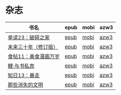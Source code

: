 # 杂志

| 书名 | epub | mobi | azw3 |
| --- | --- | --- | --- |
| [单读23：破碎之家](http://ct.dalanmei.com/f/31084289-571729148-96aac4) | [epub](http://ct.dalanmei.com/f/31084289-571729148-96aac4) | [mobi](http://ct.dalanmei.com/f/31084289-572083391-17bf7c) | [azw3](http://ct.dalanmei.com/f/31084289-572112127-61cbc5) |
| [未来三十年（修订版）](http://ct.dalanmei.com/f/31084289-571710742-4f8fc4) | [epub](http://ct.dalanmei.com/f/31084289-571710742-4f8fc4) | [mobi](http://ct.dalanmei.com/f/31084289-572114908-b56e13) | [azw3](http://ct.dalanmei.com/f/31084289-572134836-a7770a) |
| [食帖11：美食漫画万岁](http://ct.dalanmei.com/f/31084289-571548048-451c50) | [epub](http://ct.dalanmei.com/f/31084289-571548048-451c50) | [mobi](http://ct.dalanmei.com/f/31084289-571818346-255068) | [azw3](http://ct.dalanmei.com/f/31084289-572198694-25d772) |
| [鲤·与书私奔](http://ct.dalanmei.com/f/31084289-571524161-b29aaf) | [epub](http://ct.dalanmei.com/f/31084289-571524161-b29aaf) | [mobi](http://ct.dalanmei.com/f/31084289-571779889-432b10) | [azw3](http://ct.dalanmei.com/f/31084289-571976185-c43848) |
| [知日13：暴走](http://ct.dalanmei.com/f/31084289-571540166-c86927) | [epub](http://ct.dalanmei.com/f/31084289-571540166-c86927) | [mobi](http://ct.dalanmei.com/f/31084289-571807866-e8a92f) | [azw3](http://ct.dalanmei.com/f/31084289-572009382-10e46e) |
| [那些消失的文明](None) | [epub](None) | [mobi](None) | [azw3](None) |
